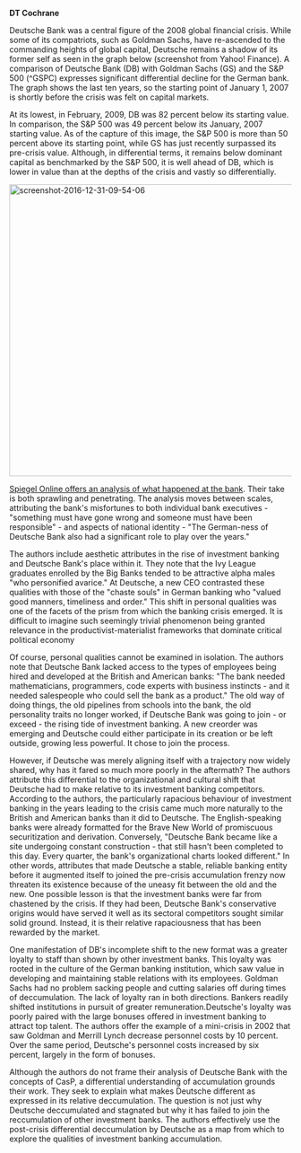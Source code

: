 <b>DT Cochrane</b>

Deutsche Bank was a central figure of the 2008 global financial crisis. While some of its compatriots, such as Goldman Sachs, have re-ascended to the commanding heights of global capital, Deutsche remains a shadow of its former self as seen in the graph below (screenshot from Yahoo! Finance). A comparison of Deutsche Bank (DB) with Goldman Sachs (GS) and the S&amp;P 500 (^GSPC) expresses significant differential decline for the German bank. The graph shows the last ten years, so the starting point of January 1, 2007 is shortly before the crisis was felt on capital markets.

At its lowest, in February, 2009, DB was 82 percent below its starting value. In comparison, the S&amp;P 500 was 49 percent below its January, 2007 starting value. As of the capture of this image, the S&amp;P 500 is more than 50 percent above its starting point, while GS has just recently surpassed its pre-crisis value. Although, in differential terms, it remains below dominant capital as benchmarked by the S&amp;P 500, it is well ahead of DB, which is lower in value than at the depths of the crisis and vastly so differentially.

<img class="alignnone size-full wp-image-2239" src="http://www.capitalaspower.com/wp-content/uploads/2017/01/Screenshot-2016-12-31-09.54.06.png" alt="screenshot-2016-12-31-09-54-06" width="919" height="520" />

<a href="http://www.spiegel.de/international/business/the-story-of-the-self-destruction-of-deutsche-bank-a-1118157.html" target="_blank" rel="noopener noreferrer">Spiegel Online offers an analysis of what happened at the bank</a>. Their take is both sprawling and penetrating. The analysis moves between scales, attributing the bank's misfortunes to both individual bank executives - "something must have gone wrong and someone must have been responsible" - and aspects of national identity - "The German-ness of Deutsche Bank also had a significant role to play over the years."

The authors include aesthetic attributes in the rise of investment banking and Deutsche Bank's place within it. They note that the Ivy League graduates enrolled by the Big Banks tended to be attractive alpha males "who personified avarice." At Deutsche, a new CEO contrasted these qualities with those of the "chaste souls" in German banking who "valued good manners, timeliness and order." This shift in personal qualities was one of the facets of the prism from which the banking crisis emerged. It is difficult to imagine such seemingly trivial phenomenon being granted relevance in the productivist-materialist frameworks that dominate critical political economy

Of course, personal qualities cannot be examined in isolation. The authors note that Deutsche Bank lacked access to the types of employees being hired and developed at the British and American banks: "The bank needed mathematicians, programmers, code experts with business instincts - and it needed salespeople who could sell the bank as a product." The old way of doing things, the old pipelines from schools into the bank, the old personality traits no longer worked, if Deutsche Bank was going to join - or exceed - the rising tide of investment banking. A new creorder was emerging and Deutsche could either participate in its creation or be left outside, growing less powerful. It chose to join the process.

However, if Deutsche was merely aligning itself with a trajectory now widely shared, why has it fared so much more poorly in the aftermath? The authors attribute this differential to the organizational and cultural shift that Deutsche had to make relative to its investment banking competitors. According to the authors, the particularly rapacious behaviour of investment banking in the years leading to the crisis came much more naturally to the British and American banks than it did to Deutsche. The English-speaking banks were already formatted for the Brave New World of promiscuous securitization and derivation. Conversely, "Deutsche Bank became like a site undergoing constant construction - that still hasn't been completed to this day. Every quarter, the bank's organizational charts looked different." In other words, attributes that made Deutsche a stable, reliable banking entity before it augmented itself to joined the pre-crisis accumulation frenzy now threaten its existence because of the uneasy fit between the old and the new. One possible lesson is that the investment banks were far from chastened by the crisis. If they had been, Deutsche Bank's conservative origins would have served it well as its sectoral competitors sought similar solid ground. Instead, it is their relative rapaciousness that has been rewarded by the market.

One manifestation of DB's incomplete shift to the new format was a greater loyalty to staff than shown by other investment banks. This loyalty was rooted in the culture of the German banking institution, which saw value in developing and maintaining stable relations with its employees. Goldman Sachs had no problem sacking people and cutting salaries off during times of deccumulation. The lack of loyalty ran in both directions. Bankers readily shifted institutions in pursuit of greater remuneration.Deutsche's loyalty was poorly paired with the large bonuses offered in investment banking to attract top talent. The authors offer the example of a mini-crisis in 2002 that saw Goldman and Merrill Lynch decrease personnel costs by 10 percent. Over the same period, Deutsche's personnel costs increased by six percent, largely in the form of bonuses.

Although the authors do not frame their analysis of Deutsche Bank with the concepts of CasP, a differential understanding of accumulation grounds their work. They seek to explain what makes Deutsche different as expressed in its relative deccumulation. The question is not just why Deutsche deccumulated and stagnated but why it has failed to join the reccumulation of other investment banks. The authors effectively use the post-crisis differential deccumulation by Deutsche as a map from which to explore the qualities of investment banking accumulation.
